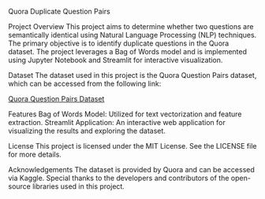 Quora Duplicate Question Pairs

Project Overview
This project aims to determine whether two questions are semantically identical using Natural Language Processing (NLP) techniques. The primary objective is to identify duplicate questions in the Quora dataset. The project leverages a Bag of Words model and is implemented using Jupyter Notebook and Streamlit for interactive visualization.

Dataset
The dataset used in this project is the Quora Question Pairs dataset, which can be accessed from the following link:

[Quora Question Pairs Dataset](https://www.kaggle.com/c/quora-question-pairs)

Features
Bag of Words Model: Utilized for text vectorization and feature extraction.
Streamlit Application: An interactive web application for visualizing the results and exploring the dataset.

License
This project is licensed under the MIT License. See the LICENSE file for more details.

Acknowledgements
The dataset is provided by Quora and can be accessed via Kaggle.
Special thanks to the developers and contributors of the open-source libraries used in this project.
